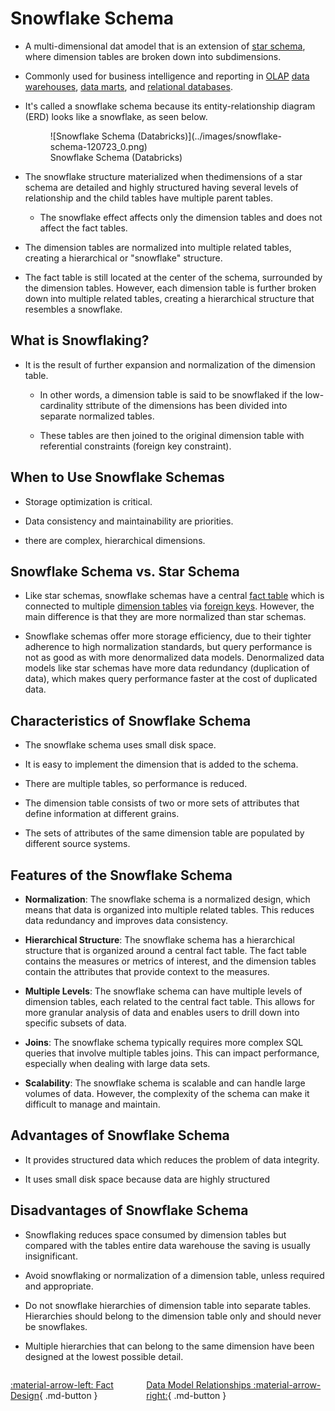 # Snowflake Schema

- A multi-dimensional dat amodel that is an extension of [star schema](./star_schema.md), where dimension tables are broken down into subdimensions. 

- Commonly used for business intelligence and reporting in [OLAP](../general_terminology/data_engineering.md#oltp-vs-olap) [data warehouses](../general_terminology/data_engineering.md#data-warehouse), [data marts](../general_terminology/data_engineering.md#data-mart), and [relational databases](../general_terminology/data_analytics.md#relational-database).

- It's called a snowflake schema because its entity-relationship diagram (ERD) looks like a snowflake, as seen below.

    <figure markdown="span">
    ![Snowflake Schema (Databricks)](../images/snowflake-schema-120723_0.png)
    <figcaption>Snowflake Schema (Databricks)</figcaption>
    </figure>

- The snowflake structure materialized when thedimensions of a star schema are detailed and highly structured having several levels of relationship and the child tables have multiple parent tables.

    - The snowflake effect affects only the dimension tables and does not affect the fact tables.

- The dimension tables are normalized into multiple related tables, creating a hierarchical or "snowflake" structure.

- The fact table is still located at the center of the schema, surrounded by the dimension tables. However, each dimension table is further broken down into multiple related tables, creating a hierarchical structure that resembles a snowflake.

## What is Snowflaking?

- It is the result of further expansion and normalization of the dimension table. 

    - In other words, a dimension table is said to be snowflaked if the low-cardinality sttribute of the dimensions has been divided into separate normalized tables.

    - These tables are then joined to the original dimension table with referential constraints (foreign key constraint).

## When to Use Snowflake Schemas

- Storage optimization is critical.

- Data consistency and maintainability are priorities.

- there are complex, hierarchical dimensions.

## Snowflake Schema vs. Star Schema

- Like star schemas, snowflake schemas have a central [fact table](./fact_design.md) which is connected to multiple [dimension tables](./dimension_design.md) via [foreign keys](./star_schema.md#foreign-keys). However, the main difference is that they are more normalized than star schemas.

- Snowflake schemas offer more storage efficiency, due to their tighter adherence to high normalization standards, but query performance is not as good as with more denormalized data models. Denormalized data models like star schemas have more data redundancy (duplication of data), which makes query performance faster at the cost of duplicated data.

## Characteristics of Snowflake Schema

- The snowflake schema uses small disk space.

- It is easy to implement the dimension that is added to the schema.

- There are multiple tables, so performance is reduced.

- The dimension table consists of two or more sets of attributes that define information at different grains.

- The sets of attributes of the same dimension table are populated by different source systems.

## Features of the Snowflake Schema

- **Normalization**: The snowflake schema is a normalized design, which means that data is organized into multiple related tables. This reduces data redundancy and improves data consistency.

- **Hierarchical Structure**: The snowflake schema has a hierarchical structure that is organized around a central fact table. The fact table contains the measures or metrics of interest, and the dimension tables contain the attributes that provide context to the measures.

- **Multiple Levels**: The snowflake schema can have multiple levels of dimension tables, each related to the central fact table. This allows for more granular analysis of data and enables users to drill down into specific subsets of data.

- **Joins**: The snowflake schema typically requires more complex SQL queries that involve multiple tables joins. This can impact performance, especially when dealing with large data sets.

- **Scalability**: The snowflake schema is scalable and can handle large volumes of data. However, the complexity of the schema can make it difficult to manage and maintain.

## Advantages of Snowflake Schema

- It provides structured data which reduces the problem of data integrity.

- It uses small disk space because data are highly structured


## Disadvantages of Snowflake Schema

- Snowflaking reduces space consumed by dimension tables but compared with the tables entire data warehouse the saving is usually insignificant.

- Avoid snowflaking or normalization of a dimension table, unless required and appropriate.

- Do not snowflake hierarchies of dimension table into separate tables. Hierarchies should belong to the dimension table only and should never be snowflakes.

- Multiple hierarchies that can belong to the same dimension have been designed at the lowest possible detail.

<div style="display: flex; justify-content: space-between;" markdown="1">

[:material-arrow-left: Fact Design](./fact_design.md){ .md-button }

[Data Model Relationships :material-arrow-right:](./relationships.md){ .md-button }

</div>